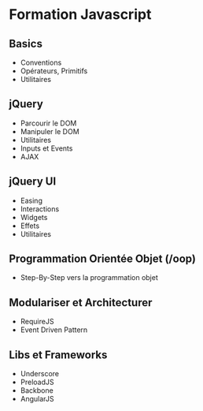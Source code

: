 Formation Javascript
====================

## Basics

- Conventions
- Opérateurs, Primitifs
- Utilitaires

## jQuery

- Parcourir le DOM
- Manipuler le DOM
- Utilitaires
- Inputs et Events
- AJAX

## jQuery UI

- Easing
- Interactions
- Widgets
- Effets
- Utilitaires

## Programmation Orientée Objet (/oop)

- Step-By-Step vers la programmation objet

## Modulariser et Architecturer

- RequireJS
- Event Driven Pattern

## Libs et Frameworks

- Underscore
- PreloadJS
- Backbone
- AngularJS